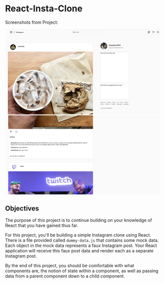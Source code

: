 # React-Insta-Clone


Screenshots from Project:

![Image of Site](./screenshot1.png)
![Image of Site](./screenshot2.png)


## Objectives

The purpose of this project is to continue building on your knowledge of React that you have gained thus far. 

For this project, you'll be building a simple Instagram clone using React. There is a file provided called `dummy-data.js` that contains some mock data. Each object in the mock data represents a faux Instagram post. Your React application will receive this faux post data and render each as a separate Instagram post.

By the end of this project, you should be comfortable with what components are, the notion of state within a component, as well as passing data from a parent component down to a child component.